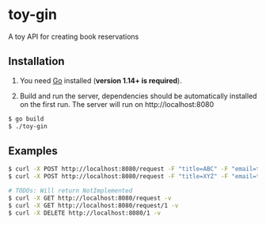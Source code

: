 # toy-gin
A toy API for creating book reservations

## Installation
1. You need [Go](https://golang.org/) installed (**version 1.14+ is required**).

2. Build and run the server, dependencies should be automatically installed on the first run. The server will run on http://localhost:8080

```sh
$ go build
$ ./toy-gin
```

## Examples
```sh
$ curl -X POST http://localhost:8080/request -F "title=ABC" -F "email=test"
$ curl -X POST http://localhost:8080/request -F "title=XYZ" -F "email=test"

# TODOs: Will return NotImplemented
$ curl -X GET http://localhost:8080/request -v
$ curl -X GET http://localhost:8080/request/1 -v
$ curl -X DELETE http://localhost:8080/1 -v
```
